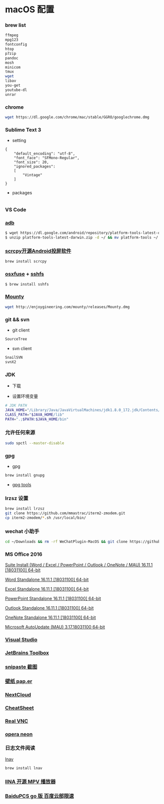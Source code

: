 # macOS 配置

### brew list

```bash
ffmpeg
mpg123
fontconfig
htop
p7zip
pandoc
mosh
minicom
tmux
wget
libav
you-get
youtube-dl
unrar
```

### chrome

```sh
wget https://dl.google.com/chrome/mac/stable/GGRO/googlechrome.dmg
```

### Sublime Text 3

+ setting

```
{
	"default_encoding": "utf-8",
	"font_face": "SFMono-Regular",
	"font_size": 20,
	"ignored_packages":
	[
		"Vintage"
	]
}
```

+ packages

```bash

```

### VS Code


### [adb](https://developer.android.com/studio/releases/platform-tools.html)

```bash
$ wget https://dl.google.com/android/repository/platform-tools-latest-darwin.zip
$ unzip platform-tools-latest-darwin.zip -d ~/ && mv platform-tools ~/.platform-tools
```

### [scrcpy开源Android投屏软件](https://github.com/Genymobile/scrcpy)

```sh
brew install scrcpy
```

### [osxfuse](https://github.com/osxfuse/osxfuse/releases) + [sshfs](https://osxfuse.github.io/)

```bash
$ brew install sshfs
```

### [Mounty](http://enjoygineering.com/mounty/)

```sh
wget http://enjoygineering.com/mounty/releases/Mounty.dmg
```

### git && svn

+ git client

```sh
SourceTree
```

+ svn client

```sh
SnailSVN
svnX2
```

### JDK

+ 下载

+ 设置环境变量

```sh
# JDK PATH
JAVA_HOME="/Library/Java/JavaVirtualMachines/jdk1.8.0_172.jdk/Contents/Home"
CLASS_PATH="$JAVA_HOME/lib"
PATH=".;$PATH:$JAVA_HOME/bin"
```

### 允许任何来源

```sh
sudo spctl --master-disable
```

### gpg

+ gpg

```sh
brew install gnupg

```

+ [gpg tools](https://gpgtools.org/)

### lrzsz 设置

```sh
brew install lrzsz
git clone https://github.com/mmastrac/iterm2-zmodem.git
cp iterm2-zmodem/*.sh /usr/local/bin/
```

### wechat 小助手

```sh
cd ~/Downloads && rm -rf WeChatPlugin-MacOS && git clone https://github.com/TKkk-iOSer/WeChatPlugin-MacOS.git --depth=1 && ./WeChatPlugin-MacOS/Other/Install.sh
```

### MS Office 2016

[Suite Install (Word / Excel / PowerPoint / Outlook / OneNote / MAU) 16.11.1 [18031100] 64-bit](https://go.microsoft.com/fwlink/?linkid=525133)

[Word Standalone 16.11.1 [18031100] 64-bit](https://go.microsoft.com/fwlink/?linkid=525134)

[Excel Standalone 16.11.1 [18031100] 64-bit](https://go.microsoft.com/fwlink/?linkid=525135)

[PowerPoint Standalone 16.11.1 [18031100] 64-bit](https://go.microsoft.com/fwlink/?linkid=525136)

[Outlook Standalone 16.11.1 [18031100] 64-bit](https://go.microsoft.com/fwlink/?linkid=525137)

[OneNote Standalone 16.11.1 [18031100] 64-bit](https://go.microsoft.com/fwlink/?linkid=820886)

[Microsoft AutoUpdate (MAU) 3.17.18031100 64-bit](https://go.microsoft.com/fwlink/?linkid=830196)

### [Visual Studio](https://www.visualstudio.com/zh-hans/vs/mac/)

### [JetBrains Toolbox](https://www.jetbrains.com/toolbox/download/#section=mac)

### [snipaste 截图](https://zh.snipaste.com/)

### [壁纸 pap.er](http://paper.meiyuan.in/)

### [NextCloud](https://nextcloud.com/install/#install-clients)

### [CheatSheet](https://www.mediaatelier.com/CheatSheet/)

### [Real VNC](https://www.realvnc.com/en/connect/download/viewer/)

### [opera neon](https://www.opera.com/zh-cn/computer/neon)

### 日志文件阅读

[lnav](http://lnav.org/)

```sh
brew install lnav
```

### [IINA 开源 MPV 播放器](https://lhc70000.github.io/iina/)

### [BaiduPCS go 版 百度云部限速](https://github.com/iikira/BaiduPCS-Go)

